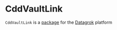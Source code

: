# CddVaultLink

`CddVaultLink` is a [package](https://datagrok.ai/help/develop/develop#packages) for the [Datagrok](https://datagrok.ai) platform
